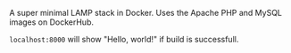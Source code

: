A super minimal LAMP stack in Docker. Uses the Apache PHP and MySQL images on DockerHub.

`localhost:8000` will show "Hello, world!" if build is successfull.
